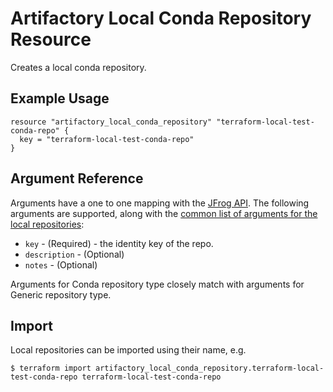 # Artifactory Local Conda Repository Resource

Creates a local conda repository.

## Example Usage

```hcl
resource "artifactory_local_conda_repository" "terraform-local-test-conda-repo" {
  key = "terraform-local-test-conda-repo"
}
```

## Argument Reference

Arguments have a one to one mapping with the [JFrog API](https://www.jfrog.com/confluence/display/RTF/Repository+Configuration+JSON).
The following arguments are supported, along with the [common list of arguments for the local repositories](local.md):

* `key` - (Required) - the identity key of the repo.
* `description` - (Optional)
* `notes` - (Optional)

Arguments for Conda repository type closely match with arguments for Generic repository type.

## Import

Local repositories can be imported using their name, e.g.
```
$ terraform import artifactory_local_conda_repository.terraform-local-test-conda-repo terraform-local-test-conda-repo
```
